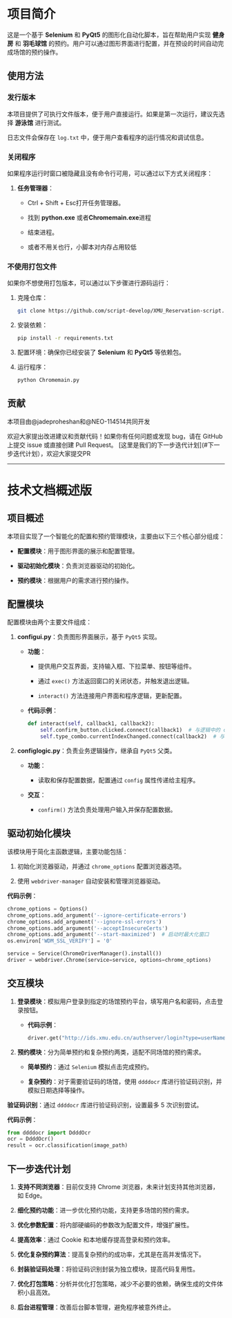 
# 项目简介

这是一个基于 **Selenium** 和 **PyQt5** 的图形化自动化脚本，旨在帮助用户实现 **健身房** 和 **羽毛球馆** 的预约。用户可以通过图形界面进行配置，并在预设的时间自动完成场馆的预约操作。

## 使用方法

### 发行版本

本项目提供了可执行文件版本，便于用户直接运行。如果是第一次运行，建议先选择 **游泳馆** 进行测试。

日志文件会保存在 `log.txt` 中，便于用户查看程序的运行情况和调试信息。

### 关闭程序

如果程序运行时窗口被隐藏且没有命令行可用，可以通过以下方式关闭程序：

    
1. **任务管理器**：
    
    - Ctrl + Shift + Esc打开任务管理器。
        
    - 找到 **python.exe** 或者**Chromemain.exe**进程
        
    - 结束进程。

    - 或者不用关也行，小脚本对内存占用较低
        

### 不使用打包文件

如果你不想使用打包版本，可以通过以下步骤进行源码运行：

1. 克隆仓库：
    
    ```bash
    git clone https://github.com/script-develop/XMU_Reservation-script.git
    ```
    
2. 安装依赖：
    
    ```bash
    pip install -r requirements.txt
    ```
    
3. 配置环境：确保你已经安装了 **Selenium** 和 **PyQt5** 等依赖包。
    
4. 运行程序：
    
    ```bash
    python Chromemain.py
    ```
    
## 贡献
本项目由@jadeproheshan和@NEO-114514共同开发

欢迎大家提出改进建议和贡献代码！如果你有任何问题或发现 bug，请在 GitHub 上提交 issue 或直接创建 Pull Request。
[这里是我们的下一步迭代计划](#下一步迭代计划），欢迎大家提交PR

---

# 技术文档概述版

## 项目概述

本项目实现了一个智能化的配置和预约管理模块，主要由以下三个核心部分组成：

- **配置模块**：用于图形界面的展示和配置管理。
    
- **驱动初始化模块**：负责浏览器驱动的初始化。
    
- **预约模块**：根据用户的需求进行预约操作。
    

## 配置模块

配置模块由两个主要文件组成：

1. **configui.py**：负责图形界面展示，基于 `PyQt5` 实现。
    
    - **功能**：
        
        - 提供用户交互界面，支持输入框、下拉菜单、按钮等组件。
            
        - 通过 `exec()` 方法返回窗口的关闭状态，并触发退出逻辑。
            
        - `interact()` 方法连接用户界面和程序逻辑，更新配置。
            
    - **代码示例**：
        
        ```python
        def interact(self, callback1, callback2):
            self.confirm_button.clicked.connect(callback1)  # 与逻辑中的 confirm 绑定
            self.type_combo.currentIndexChanged.connect(callback2)  # 与更新时间选项绑定
        ```
        
2. **configlogic.py**：负责业务逻辑操作，继承自 `PyQt5` 父类。
    
    - **功能**：
        
        - 读取和保存配置数据，配置通过 `config` 属性传递给主程序。
            
    - **交互**：
        
        - `confirm()` 方法负责处理用户输入并保存配置数据。
            

## 驱动初始化模块

该模块用于简化主函数逻辑，主要功能包括：

1. 初始化浏览器驱动，并通过 `chrome_options` 配置浏览器选项。
    
2. 使用 `webdriver-manager` 自动安装和管理浏览器驱动。
    

**代码示例**：

```python
chrome_options = Options()
chrome_options.add_argument('--ignore-certificate-errors')
chrome_options.add_argument('--ignore-ssl-errors')
chrome_options.add_argument('--acceptInsecureCerts')
chrome_options.add_argument('--start-maximized')  # 启动时最大化窗口
os.environ['WDM_SSL_VERIFY'] = '0'

service = Service(ChromeDriverManager().install())
driver = webdriver.Chrome(service=service, options=chrome_options)
```

## 交互模块

1. **登录模块**：模拟用户登录到指定的场馆预约平台，填写用户名和密码，点击登录按钮。
    
    - **代码示例**：
        
        ```python
        driver.get("http://ids.xmu.edu.cn/authserver/login?type=userNameLogin&service=http%3A%2F%2Fcgyy.xmu.edu.cn%2Fidcallback")
        ```
        
2. **预约模块**：分为简单预约和复杂预约两类，适配不同场馆的预约需求。
    
    - **简单预约**：通过 `Selenium` 模拟点击完成预约。
        
    - **复杂预约**：对于需要验证码的场馆，使用 `ddddocr` 库进行验证码识别，并模拟日期选择等操作。
        

**验证码识别**：通过 `ddddocr` 库进行验证码识别，设置最多 5 次识别尝试。

**代码示例**：

```python
from ddddocr import DdddOcr
ocr = DdddOcr()
result = ocr.classification(image_path)
```

## 下一步迭代计划

1. **支持不同浏览器**：目前仅支持 Chrome 浏览器，未来计划支持其他浏览器，如 Edge。
    
2. **细化预约功能**：进一步优化预约功能，支持更多场馆的预约需求。
    
3. **优化参数配置**：将内部硬编码的参数改为配置文件，增强扩展性。
    
4. **提高效率**：通过 Cookie 和本地缓存提高登录和预约效率。
    
5. **优化复杂预约算法**：提高复杂预约的成功率，尤其是在高并发情况下。
    
6. **封装验证码处理**：将验证码识别封装为独立模块，提高代码复用性。
    
7. **优化打包策略**：分析并优化打包策略，减少不必要的依赖，确保生成的文件体积小且高效。
    
8. **后台进程管理**：改善后台脚本管理，避免程序被意外终止。
    
